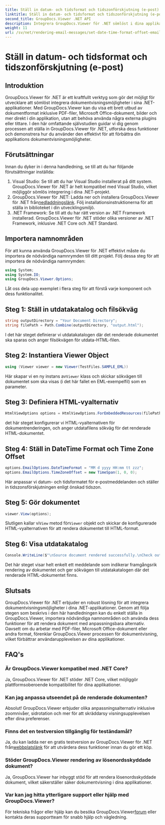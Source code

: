```yaml
---
title: Ställ in datum- och tidsformat och tidszonförskjutning (e-post)
linktitle: Ställ in datum- och tidsformat och tidszonförskjutning (e-post)
second_title: GroupDocs.Viewer .NET API
description: Integrera GroupDocs.Viewer för .NET sömlöst i dina applikationer för kraftfulla dokumentvisningsmöjligheter. Förbättra användarupplevelsen med anpassningsbara alternativ.
weight: 11
url: /sv/net/rendering-email-messages/set-date-time-format-offset-email/
---
```


# Ställ in datum- och tidsformat och tidszonförskjutning (e-post)


## Introduktion
GroupDocs.Viewer för .NET är ett kraftfullt verktyg som gör det möjligt för utvecklare att sömlöst integrera dokumentvisningsmöjligheter i sina .NET-applikationer. Med GroupDocs.Viewer kan du visa ett brett utbud av dokumentformat inklusive PDF-filer, Microsoft Office-dokument, bilder och mer direkt i din applikation, utan att behöva använda några externa plugins eller tittare. I den här omfattande självstudien guidar vi dig genom processen att ställa in GroupDocs.Viewer för .NET, utforska dess funktioner och demonstrera hur du använder den effektivt för att förbättra din applikations dokumentvisningsmöjligheter.
## Förutsättningar
Innan du dyker in i denna handledning, se till att du har följande förutsättningar inställda:
1. Visual Studio: Se till att du har Visual Studio installerat på ditt system. GroupDocs.Viewer för .NET är helt kompatibel med Visual Studio, vilket möjliggör sömlös integrering i dina .NET-projekt.
2.  GroupDocs.Viewer för .NET: Ladda ner och installera GroupDocs.Viewer för .NET från[nedladdningslänk](https://releases.groupdocs.com/viewer/net/). Följ installationsinstruktionerna för att ställa in biblioteket i din utvecklingsmiljö.
3. .NET Framework: Se till att du har rätt version av .NET Framework installerad. GroupDocs.Viewer för .NET stöder olika versioner av .NET Framework, inklusive .NET Core och .NET Standard.

## Importera namnområden
För att kunna använda GroupDocs.Viewer för .NET effektivt måste du importera de nödvändiga namnrymden till ditt projekt. Följ dessa steg för att importera de nödvändiga namnrymden:

```csharp
using System;
using System.IO;
using GroupDocs.Viewer.Options;
```


Låt oss dela upp exemplet i flera steg för att förstå varje komponent och dess funktionalitet.
## Steg 1: Ställ in utdatakatalog och filsökväg
```csharp
string outputDirectory = "Your Document Directory";
string filePath = Path.Combine(outputDirectory, "output.html");
```
I det här steget definierar vi utdatakatalogen där det renderade dokumentet ska sparas och anger filsökvägen för utdata-HTML-filen.
## Steg 2: Instantiera Viewer Object
```csharp
using (Viewer viewer = new Viewer(TestFiles.SAMPLE_EML))
```
 Här skapar vi en ny instans av`Viewer` klass och skickar sökvägen till dokumentet som ska visas (i det här fallet en EML-exempelfil) som en parameter.
## Steg 3: Definiera HTML-vyalternativ
```csharp
HtmlViewOptions options = HtmlViewOptions.ForEmbeddedResources(filePath);
```
det här steget konfigurerar vi HTML-vyalternativen för dokumentrenderingen, och anger utdatafilens sökväg för det renderade HTML-dokumentet.
## Steg 4: Ställ in DateTime Format och Time Zone Offset
```csharp
options.EmailOptions.DateTimeFormat = "MM d yyyy HH:mm tt zzz";
options.EmailOptions.TimeZoneOffset = new TimeSpan(1, 0, 0);
```
Här anpassar vi datum- och tidsformatet för e-postmeddelanden och ställer in tidszonsförskjutningen enligt önskad tidszon.
## Steg 5: Gör dokumentet
```csharp
viewer.View(options);
```
 Slutligen kallar vi`View` metod för`Viewer` objekt och skickar de konfigurerade HTML-vyalternativen för att rendera dokumentet till HTML-format.
## Steg 6: Visa utdatakatalog
```csharp
Console.WriteLine($"\nSource document rendered successfully.\nCheck output in {outputDirectory}.");
```
Det här steget visar helt enkelt ett meddelande som indikerar framgångsrik rendering av dokumentet och ger sökvägen till utdatakatalogen där det renderade HTML-dokumentet finns.

## Slutsats
GroupDocs.Viewer för .NET erbjuder en robust lösning för att integrera dokumentvisningsmöjligheter i dina .NET-applikationer. Genom att följa stegen som beskrivs i den här handledningen kan du enkelt ställa in GroupDocs.Viewer, importera nödvändiga namnområden och använda dess funktioner för att rendera dokument med anpassningsbara alternativ. Oavsett om du arbetar med PDF-filer, Microsoft Office-dokument eller andra format, förenklar GroupDocs.Viewer processen för dokumentvisning, vilket förbättrar användarupplevelsen av dina applikationer.
## FAQ's
### Är GroupDocs.Viewer kompatibel med .NET Core?
Ja, GroupDocs.Viewer för .NET stöder .NET Core, vilket möjliggör plattformsoberoende kompatibilitet för dina applikationer.
### Kan jag anpassa utseendet på de renderade dokumenten?
Absolut! GroupDocs.Viewer erbjuder olika anpassningsalternativ inklusive zoomnivåer, sidrotation och mer för att skräddarsy visningsupplevelsen efter dina preferenser.
### Finns det en testversion tillgänglig för teständamål?
 Ja, du kan ladda ner en gratis testversion av GroupDocs.Viewer för .NET från[webbplatslänk](https://releases.groupdocs.com/viewer/net/) för att utvärdera dess funktioner innan du gör ett köp.
### Stöder GroupDocs.Viewer rendering av lösenordsskyddade dokument?
Ja, GroupDocs.Viewer har inbyggt stöd för att rendera lösenordsskyddade dokument, vilket säkerställer säker dokumentvisning i dina applikationer.
### Var kan jag hitta ytterligare support eller hjälp med GroupDocs.Viewer?
 För tekniska frågor eller hjälp kan du besöka GroupDocs.Viewer[forum](https://forum.groupdocs.com/c/viewer/9) eller kontakta deras supportteam för snabb hjälp och vägledning.